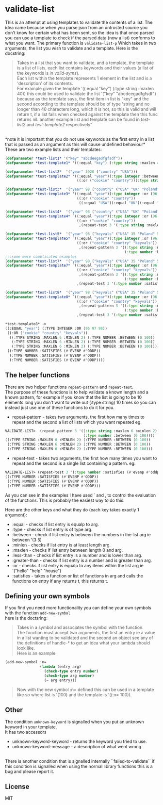 # validate-list

This is an attempt at using templates to validate the contents of a list. 
The idea came because when you parse json from an untrusted source you don't know for certain what 
has been sent, so the idea is that once parsed you can use a template to check if the parsed data 
(now a list) conforms to what you want. The primary function is 
``validate-list-p`` Which takes in two arguments, the list you wish to validate and a template.
Here is the docstring:<br> 

> Takes in a list that you want to validate, and a template, the template is a list of lists,
> each list contains keywords and their values (a list of the keywords is in *valid-syms*).<br>
> Each list
> within the template represents 1 element in the list and is a 'description' of its contents.
> <br>
> For example given the template '((:equal \"key\") (:type string :maxlen 40)) this could be used
> to validate the list '(\"key\" \"abcdeegadfgfsdf\") because as the template says, the first item in 
> list is \"key\" and the second according to the template should be of type 'string and no longer
> than 40 characters long, which it is not, so this is valid and will return t, if a list fails when
> checked against the template then this func returns nil. another example list and template can be 
> found in *test-list2* and *test-template2* respectively"

<br>
*note it is important that you do not use keywords as the first entry in a list that is passed as 
an argument as this will cause undefined behaviour*
<br>
These are two example lists and their templates: <br>

```lisp
(defparameter *test-list1* '("key" "abcdeegadfgfsdf"))
(defparameter *test-template1* '((:equal "key") (:type string :maxlen 40)))

(defparameter *test-list2*  '("year" 2020 ("country" "USA")))
(defparameter *test-template2* '((:equal "year")(:type integer :between (2100 1900))
                                 ((:or ("cookie" "country"))(:type string :maxlen 50))))

(defparameter *test-list3*  '("year" 98 ("country" ("USA" "UK" "Poland"))))
(defparameter *test-template3* '((:equal "year")(:type integer :or (96 97 98))
                                 ((:or ("cookie" "country"))
                                  ((:equal "USA")(:equal "UK")(:equal "Poland")))))

(defparameter *test-list4*  '("year" 98 ("country" ("USA" "UK" "Poland"))))
(defparameter *test-template4* `((:equal "year")(:type integer :or (96 97 98))
                                 ((:or ("cookie" "country"))
                                  ,(repeat-test 3 '(:type string :maxlen 6 :minlen 2)))))

(defparameter *test-list5*  '("year" 98 ("keyvals" ("USA" 35 "Poland" 55 "UK" 96))))
(defparameter *test-template5* `((:equal "year")(:type integer :or (96 97 98))
                                 ((:or ("cookie" "country" "keyvals"))
                                  ,(repeat-pattern 3 '((:type string :maxlen 6 :minlen 2)
                                                       (:type number :between (0 100)))))))
;;;some more complicated examples
(defparameter *test-list7*  '("year" 98 ("keyvals" ("USA" 35 "Poland" 55 "UK" 96) 2 4 6)))
(defparameter *test-template7* `((:equal "year")(:type integer :or (96 97 98))
                                 ((:or ("cookie" "country" "keyvals"))
                                  ,(repeat-pattern 3 '((:type string :maxlen 6 :minlen 2)
                                                       (:type number :between (0 100)))))
                                 ,(repeat-test 3 '(:type number :satisfies #'evenp))))

(defparameter *test-list8*  '("year" 98 ("keyvals" ("USA" 35 "Poland" 55 "UK" 96) 2 5 6)))
(defparameter *test-template8* `((:equal "year")(:type integer :or (96 97 98))
                                 ((:or ("cookie" "country" "keyvals"))
                                  ,(repeat-pattern 3 '((:type string :maxlen 6 :minlen 2)
                                                       (:type number :between (0 100)))))
                                 ,(repeat-test 3 '(:type number :satisfies (#'evenp #'oddp)))))
                                 
*test-template8* ->
((:EQUAL "year") (:TYPE INTEGER :OR (96 97 98))
 ((:OR ("cookie" "country" "keyvals"))
  ((:TYPE STRING :MAXLEN 6 :MINLEN 2) (:TYPE NUMBER :BETWEEN (0 100))
   (:TYPE STRING :MAXLEN 6 :MINLEN 2) (:TYPE NUMBER :BETWEEN (0 100))
   (:TYPE STRING :MAXLEN 6 :MINLEN 2) (:TYPE NUMBER :BETWEEN (0 100))))
 ((:TYPE NUMBER :SATISFIES (#'EVENP #'ODDP))
  (:TYPE NUMBER :SATISFIES (#'EVENP #'ODDP))
  (:TYPE NUMBER :SATISFIES (#'EVENP #'ODDP))))
```

## The helper functions
There are two helper functions ``repeat-pattern`` and ``repeat-test``. <br>
The purpose of these functions is to help validate a known length and a known pattern, for example
if you know that the list is going to be 10 elements long you don't want to write out (:type string) 10 times
so you can instead just use one of these functions to do it for you. 
* repeat-pattern - takes two arguments, the first how many times to repeat and the second a list of lists which you want repeated eg. 
```lisp
VALIDATE-LIST>  (repeat-pattern 3 '((:type string :maxlen 6 :minlen 2)
                                    (:type number :between (0 100))))
((:TYPE STRING :MAXLEN 6 :MINLEN 2) (:TYPE NUMBER :BETWEEN (0 100))
 (:TYPE STRING :MAXLEN 6 :MINLEN 2) (:TYPE NUMBER :BETWEEN (0 100))
 (:TYPE STRING :MAXLEN 6 :MINLEN 2) (:TYPE NUMBER :BETWEEN (0 100)))
 ```
* repeat-test - takes two arguments, the first how many times you want to repeat and the second
is a single list containing a pattern. eg. 
```lisp
VALIDATE-LIST> (repeat-test 3 '(:type number :satisfies (#'evenp #'oddp)))
((:TYPE NUMBER :SATISFIES (#'EVENP #'ODDP))
 (:TYPE NUMBER :SATISFIES (#'EVENP #'ODDP))
 (:TYPE NUMBER :SATISFIES (#'EVENP #'ODDP)))
 ```
As you can see in the examples I have used ` and , to control the evaluation of the functions. This 
is probably the easiest way to do this. <br>

Here are the other keys and what they do (each key takes exactly 1 argument):

* :equal - checks if list entry is equalp to arg.
* :type - checks if list entry is of type arg.
* :between - check if list entry is between the numbers in the list arg ie between '(3 5)
* :minlen - checks if list entry is at least length arg.
* :maxlen - checks if list entry between length 0 and arg. 
* :less-than - checks if list entry is a number and is lower than arg.
* :greater-than - checks if list entry is a number and is greater than arg.
* :or - checks if list entry is equalp to any items within the list arg ie '("hello" "help" "house")
* :satisfies - takes a function or list of functions in arg and calls the functions on entry if any returns t, this returns t. 

## Defining your own symbols
If you find you need more functionality you can define your own symbols with the function ``add-new-symbol``
<br>
here is the doctsring:<br>
> Takes in a symbol and associates the symbol with the function. <br>The function must accept two
> arguments, the first an entry ie a value in a list wanting to be validated and the second an object
> see any of the definitions of handle-* to get an idea what your lambda should look like.<br> Here is 
> an example <br>
```lisp
(add-new-symbol :n= 
                (lambda (entry arg) 
                  (check-type entry number)
                  (check-type arg number)
                  (= arg entry)))
```
> Now with the new symbol :n= defined this can be used in a template like so where list is '(100)
> and the template is '((:n= 100)). 

## Other
The condition ``unknown-keyword`` is signalled when you put an unknown keyword in your template.
<br>
It has two accessors
* unknown-keyword-keyword - returns the keyword you tried to use.
* unknown-keyword-message - a description of what went wrong.
<br>
There is another condition that is signalled internally ``failed-to-validate`` if this condition is
signalled when using the normal library functions this is a bug and please report it. 

## License

MIT

